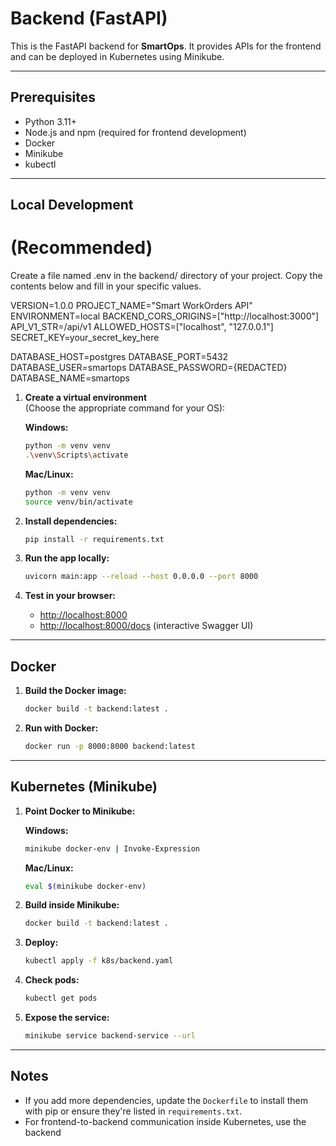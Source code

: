# Backend (FastAPI)

This is the FastAPI backend for **SmartOps**. It provides APIs for the frontend and can be deployed in Kubernetes using Minikube.

---

## Prerequisites

- Python 3.11+
- Node.js and npm (required for frontend development)
- Docker
- Minikube
- kubectl

---

## Local Development

# (Recommended)
Create a file named .env in the backend/ directory of your project. Copy the contents below and fill in your specific values.

VERSION=1.0.0
PROJECT_NAME="Smart WorkOrders API"
ENVIRONMENT=local
BACKEND_CORS_ORIGINS=["http://localhost:3000"]
API_V1_STR=/api/v1
ALLOWED_HOSTS=["localhost", "127.0.0.1"]
SECRET_KEY=your_secret_key_here

DATABASE_HOST=postgres
DATABASE_PORT=5432
DATABASE_USER=smartops
DATABASE_PASSWORD={REDACTED}
DATABASE_NAME=smartops


1. **Create a virtual environment**  
   (Choose the appropriate command for your OS):

   **Windows:**
   ```sh
   python -m venv venv
   .\venv\Scripts\activate
   ```

   **Mac/Linux:**
   ```sh
   python -m venv venv
   source venv/bin/activate
   ```

2. **Install dependencies:**
   ```sh
   pip install -r requirements.txt
   ```

3. **Run the app locally:**
   ```sh
   uvicorn main:app --reload --host 0.0.0.0 --port 8000
   ```

4. **Test in your browser:**
   - [http://localhost:8000](http://localhost:8000)  
   - [http://localhost:8000/docs](http://localhost:8000/docs) (interactive Swagger UI)

---

## Docker

1. **Build the Docker image:**
   ```sh
   docker build -t backend:latest .
   ```

2. **Run with Docker:**
   ```sh
   docker run -p 8000:8000 backend:latest
   ```

---

## Kubernetes (Minikube)

1. **Point Docker to Minikube:**

   **Windows:**
   ```sh
   minikube docker-env | Invoke-Expression
   ```

   **Mac/Linux:**
   ```sh
   eval $(minikube docker-env)
   ```

2. **Build inside Minikube:**
   ```sh
   docker build -t backend:latest .
   ```

3. **Deploy:**
   ```sh
   kubectl apply -f k8s/backend.yaml
   ```

4. **Check pods:**
   ```sh
   kubectl get pods
   ```

5. **Expose the service:**
   ```sh
   minikube service backend-service --url
   ```

---

## Notes

- If you add more dependencies, update the `Dockerfile` to install them with pip or ensure they're listed in `requirements.txt`.
- For frontend-to-backend communication inside Kubernetes, use the backend